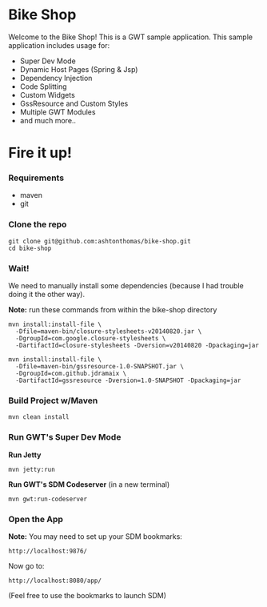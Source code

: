 # Bike Shop

Welcome to the Bike Shop! This is a GWT sample application. This sample application includes usage for:
* Super Dev Mode
* Dynamic Host Pages (Spring & Jsp)
* Dependency Injection
* Code Splitting
* Custom Widgets
* GssResource and Custom Styles
* Multiple GWT Modules
* and much more..

# Fire it up!

### Requirements
* maven
* git


### Clone the repo
```
git clone git@github.com:ashtonthomas/bike-shop.git
cd bike-shop
```

### __Wait!__
We need to manually install some dependencies (because I had trouble doing it the other way).

__Note:__ run these commands from within the bike-shop directory

```
mvn install:install-file \
  -Dfile=maven-bin/closure-stylesheets-v20140820.jar \
  -DgroupId=com.google.closure-stylesheets \
  -DartifactId=closure-stylesheets -Dversion=v20140820 -Dpackaging=jar
```

```
mvn install:install-file \
  -Dfile=maven-bin/gssresource-1.0-SNAPSHOT.jar \
  -DgroupId=com.github.jdramaix \
  -DartifactId=gssresource -Dversion=1.0-SNAPSHOT -Dpackaging=jar
```

### Build Project w/Maven


```
mvn clean install
```


### Run GWT's Super Dev Mode

__Run Jetty__

```
mvn jetty:run
```

__Run GWT's SDM Codeserver__ (in a new terminal)

```
mvn gwt:run-codeserver
```

### Open the App

__Note:__ You may need to set up your SDM bookmarks:
```
http://localhost:9876/
```

Now go to:
```
http://localhost:8080/app/
```
(Feel free to use the bookmarks to launch SDM)
